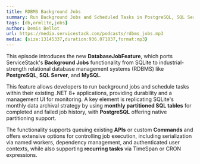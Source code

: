 ```yaml
---
title: RDBMS Background Jobs
summary: Run Background Jobs and Scheduled Tasks in PostgreSQL, SQL Server or MySQL
tags: [db,ormlite,jobs]
author: Demis Bellot
url: https://media.servicestack.com/podcasts/rdbms_jobs.mp3
media: {size:13145337,duration:936.071837,format:mp3}
---
```


This episode introduces the new **DatabaseJobFeature**, which ports ServiceStack's **Background Jobs** 
functionality from SQLite to industrial-strength relational database management systems (RDBMS) like 
**PostgreSQL**, **SQL Server**, and **MySQL**. 

This feature allows developers to run background jobs and schedule tasks within their existing .NET 8+ 
applications, providing durability and a management UI for monitoring. A key element is replicating 
SQLite's monthly data archival strategy by using **monthly partitioned SQL tables** for completed and 
failed job history, with **PostgreSQL** offering native partitioning support. 

The functionality supports queuing existing **APIs** or custom **Commands** and offers extensive options 
for controlling job execution, including serialization via named workers, dependency management, and 
authenticated user contexts, while also supporting **recurring tasks** via TimeSpan or CRON expressions.
